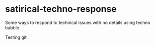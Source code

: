 # satirical-techno-response 
Some ways to respond to technical issues with no details using techno babble.

Testing git